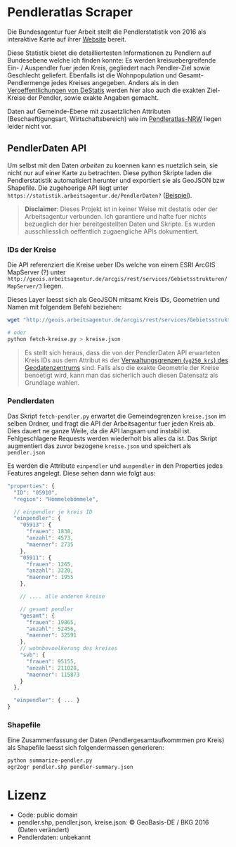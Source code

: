 # Pendleratlas Scraper

Die Bundesagentur fuer Arbeit stellt die Pendlerstatistik von 2016 als
interaktive Karte auf ihrer [Website][Pendleratlas] bereit.

Diese Statistik bietet die detailliertesten Informationen zu Pendlern auf Bundesebene welche ich finden konnte:
Es werden kreisuebergreifende Ein- / Auspendler fuer jeden Kreis, gegliedert nach Pendler-Ziel sowie Geschlecht geliefert.
Ebenfalls ist die Wohnpopulation und Gesamt-Pendlermenge jedes Kreises angegeben.
Anders als in den [Veroeffentlichungen von DeStatis][Destatis] werden hier also auch die exakten Ziel-Kreise der Pendler, sowie exakte Angaben gemacht.

Daten auf Gemeinde-Ebene mit zusaetzlichen Attributen (Beschaeftigungsart, Wirtschaftsbereich) wie im [Pendleratlas-NRW][PendleratlasNRW] liegen leider nicht vor.

## PendlerDaten API
Um selbst mit den Daten *arbeiten* zu koennen kann es nuetzlich sein, sie nicht nur auf einer Karte zu betrachten.
Diese python Skripte laden die Pendlerstatistik automatisiert herunter und exportiert sie als GeoJSON bzw Shapefile.
Die zugehoerige API liegt unter `https://statistik.arbeitsagentur.de/PendlerDaten?` ([Beispiel][PendlerBsp]).

[Pendleratlas]: https://statistik.arbeitsagentur.de/Navigation/Statistik/Statistische-Analysen/Interaktive-Visualisierung/Pendleratlas/Pendleratlas-Nav.html
[Destatis]: https://www-genesis.destatis.de/gis/genView?SRC=4&TABLE=254-39-4
[PendleratlasNRW]: https://www.pendleratlas.nrw.de/

[PendlerBsp]: https://statistik.arbeitsagentur.de/PendlerData\?type\=ein\&year_month\=201606\&regionInd\=05754\&view\=renderPendler

> **Disclaimer**: Dieses Projekt ist in keiner Weise mit destatis oder der Arbeitsagentur verbunden. Ich garantiere und hafte fuer nichts bezueglich der hier bereitgestellten Daten und Skripte. Es wurden ausschliesslich oeffentlich zugaengliche APIs dokumentiert.

### IDs der Kreise
Die API referenziert die Kreise ueber IDs welche von einem ESRI ArcGIS MapServer (?) unter
`http://geois.arbeitsagentur.de/arcgis/rest/services/Gebietsstrukturen/MapServer/3` liegen.

Dieses Layer laesst sich als GeoJSON mitsamt Kreis IDs, Geometrien und Namen mit folgendem Befehl beziehen:

```bash
wget "http://geois.arbeitsagentur.de/arcgis/rest/services/Gebietsstrukturen/MapServer/3/query?f=geojson&where=valid_from <= CURRENT_DATE AND valid_to >= CURRENT_DATE&returnGeometry=true&spatialRel=esriSpatialRelIntersects&outFields=ID,region,OBJECTID,parentID&outSR=4326" -O kreise.json

# oder 
python fetch-kreise.py > kreise.json
```

> Es stellt sich heraus, dass die von der PendlerDaten API erwarteten Kreis IDs aus dem Attribut `RS` der [Verwaltungsgrenzen (`vg250_krs`) des Geodatenzentrums][Verwaltungsgrenzen] sind. Falls also die exakte Geometrie der Kreise benoetigt wird, kann man das sicherlich auch diesen Datensatz als Grundlage wahlen.

[Verwaltungsgrenzen]: https://www.geodatenzentrum.de/geodaten/gdz_rahmen.gdz_div?gdz_spr=deu&gdz_akt_zeile=5&gdz_anz_zeile=1&gdz_unt_zeile=14&gdz_user_id=0

### Pendlerdaten
Das Skript `fetch-pendler.py` erwartet die Gemeindegrenzen `kreise.json` im selben Ordner, und fragt die API der Arbeitsagentur fuer jeden Kreis ab.
Dies dauert ne ganze Weile, da die API langsam und instabil ist. Fehlgeschlagene Requests werden wiederholt bis alles da ist.
Das Skript augmentiert das zuvor bezogene `kreise.json` und speichert als `pendler.json`

Es werden die Attribute `einpendler` und `auspendler` in den Properties jedes Features angelegt.
Diese sehen dann wie folgt aus:

```js
"properties": {
  "ID": "05910",
  "region": "Hömmelebömmele",

  // einpendler je kreis ID
  "einpendler": {
    "05913": {
      "frauen": 1838,
      "anzahl": 4573,
      "maenner": 2735
    },
    "05911": {
      "frauen": 1265,
      "anzahl": 3220,
      "maenner": 1955
    },

    // .... alle anderen kreise

    // gesamt pendler
    "gesamt": {
      "frauen": 19865,
      "anzahl": 52456,
      "maenner": 32591
    },
    // wohnbevoelkerung des kreises
    "svb": {
      "frauen": 95155,
      "anzahl": 211028,
      "maenner": 115873
    }
  },

  "einpendler": { ... }
}
```

### Shapefile
Eine Zusammenfassung der Daten (Pendlergesamtaufkommmen pro Kreis) als Shapefile laesst sich folgendermassen generieren:

```bash
python summarize-pendler.py
ogr2ogr pendler.shp pendler-summary.json
```

# Lizenz
- Code: public domain
- pendler.shp, pendler.json, kreise.json: © GeoBasis-DE / BKG 2016 (Daten verändert)
- Pendlerdaten: unbekannt
